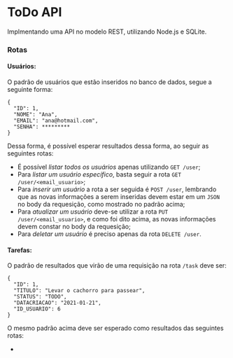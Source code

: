 # ToDo API

Implmentando uma API no modelo REST, utilizando Node.js e SQLite.

### Rotas

#### Usuários:
O padrão de usuários que estão inseridos no banco de dados, segue a seguinte forma:
```
{
  "ID": 1,
  "NOME": "Ana",
  "EMAIL": "ana@hotmail.com",
  "SENHA": *********
}
```
Dessa forma, é possível esperar resultados dessa forma, ao seguir as seguintes rotas:

- É possível *listar todos os usuários* apenas utilizando ```GET /user```;
- Para *listar um usuário específico*, basta seguir a rota ```GET /user/<email_usuario>```;
- Para *inserir um usuário* a rota a ser seguida é ```POST /user```, lembrando que as novas informações a serem inseridas devem estar em um ```JSON``` no body da requesição, como mostrado no padrão acima;
-  Para *atualizar um usuário* deve-se utilizar a rota ```PUT /user/<email_usuario>```, e como foi dito acima, as novas informações devem constar no body da requesição;
-  Para *deletar um usuário* é preciso apenas da rota ```DELETE /user```.

#### Tarefas:

O padrão de resultados que virão de uma requisição na rota ```/task``` deve ser:

```
{
  "ID": 1,
  "TITULO": "Levar o cachorro para passear",
  "STATUS": "TODO",
  "DATACRIACAO": "2021-01-21",
  "ID_USUARIO": 6
}
```
O mesmo padrão acima deve ser esperado como resultados das seguintes rotas:

- 



